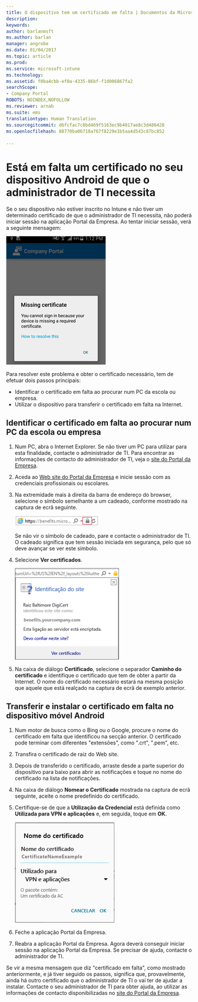 ```yaml
---
title: O dispositivo tem um certificado em falta | Documentos da Microsoft
description: 
keywords: 
author: barlanmsft
ms.author: barlan
manager: angrobe
ms.date: 01/04/2017
ms.topic: article
ms.prod: 
ms.service: microsoft-intune
ms.technology: 
ms.assetid: f0ba4cbb-ef0a-4335-86bf-f1d006867fa2
searchScope:
- Company Portal
ROBOTS: NOINDEX,NOFOLLOW
ms.reviewer: arnab
ms.suite: ems
translationtype: Human Translation
ms.sourcegitcommit: d6fcfac7c8bd469f5163ec9b4017ae8c3d486428
ms.openlocfilehash: 88770ba06718a767f8229e1b5aa4d543c87bc852

---
```


# <a name="your-android-device-is-missing-a-certificate-required-by-your-it-admin"></a>Está em falta um certificado no seu dispositivo Android de que o administrador de TI necessita

Se o seu dispositivo não estiver inscrito no Intune e não tiver um determinado certificado de que o administrador de TI necessita, não poderá iniciar sessão na aplicação Portal da Empresa. Ao tentar iniciar sessão, verá a seguinte mensagem:

![screenshot-error-message-about-missing-certificate](./media/andr-cert_install-1-cert_missing.png)

Para resolver este problema e obter o certificado necessário, tem de efetuar dois passos principais:

- Identificar o certificado em falta ao procurar num PC da escola ou empresa.
- Utilizar o dispositivo para transferir o certificado em falta na Internet.

## <a name="identify-the-missing-certificate-by-looking-on-a-company-or-school-pc"></a>Identificar o certificado em falta ao procurar num PC da escola ou empresa

1. Num PC, abra o Internet Explorer. Se não tiver um PC para utilizar para esta finalidade, contacte o administrador de TI. Para encontrar as informações de contacto do administrador de TI, veja o [site do Portal da Empresa](http://portal.manage.microsoft.com).

2. Aceda ao [Web site do Portal da Empresa](http://portal.manage.microsoft.com) e inicie sessão com as credenciais profissionais ou escolares.

3. Na extremidade mais à direita da barra de endereço do browser, selecione o símbolo semelhante a um cadeado, conforme mostrado na captura de ecrã seguinte.

    ![screenshot-internet-explorer-address-bar-padlock-symbol](./media/andr-missing-cert-ie-padlock-symbol.png)

    Se não vir o símbolo de cadeado, pare e contacte o administrador de TI. O cadeado significa que tem sessão iniciada em segurança, pelo que só deve avançar se ver este símbolo.

4. Selecione **Ver certificados**.

    ![screenshot-internet-explorer-view-certificates-button-on-website-identification-dialog](./media/andr-missg-cert-ie-view-cert-button.png)

5. Na caixa de diálogo **Certificado**, selecione o separador **Caminho do certificado** e identifique o certificado que tem de obter a partir da Internet. O nome do certificado necessário estará na mesma posição que aquele que está realçado na captura de ecrã de exemplo anterior.

## <a name="download-and-install-the-missing-certificate-on-your-android-mobile-device"></a>Transferir e instalar o certificado em falta no dispositivo móvel Android

1. Num motor de busca como o Bing ou o Google, procure o nome do certificado em falta que identificou na secção anterior. O certificado pode terminar com diferentes "extensões", como ".crt", ".pem", etc.

2. Transfira o certificado de raiz do Web site.

3. Depois de transferido o certificado, arraste desde a parte superior do dispositivo para baixo para abrir as notificações e toque no nome do certificado na lista de notificações.

4. Na caixa de diálogo **Nomear o Certificado** mostrada na captura de ecrã seguinte, aceite o nome predefinido do certificado.

5. Certifique-se de que a **Utilização da Credencial** está definida como **Utilizada para VPN e aplicações** e, em seguida, toque em **OK**.

    ![screenshot-certificate-name-dialog-showing-certificate-name](./media/andr-missing-cert-cert-name.png)

6. Feche a aplicação Portal da Empresa.

7. Reabra a aplicação Portal da Empresa. Agora deverá conseguir iniciar sessão na aplicação Portal da Empresa. Se precisar de ajuda, contacte o administrador de TI.

Se vir a mesma mensagem que diz "certificado em falta", como mostrado anteriormente, e já tiver seguido os passos, significa que, provavelmente, ainda há outro certificado que o administrador de TI o vai ter de ajudar a instalar. Contacte o seu administrador de TI para obter ajuda, ao utilizar as informações de contacto disponibilizadas no [site do Portal da Empresa](http://portal.manage.microsoft.com).



<!--HONumber=Jan17_HO1-->


